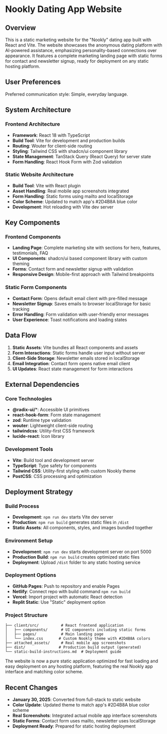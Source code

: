 # Nookly Dating App Website

## Overview

This is a static marketing website for the "Nookly" dating app built with React and Vite. The website showcases the anonymous dating platform with AI-powered assistance, emphasizing personality-based connections over appearance. It features a complete marketing landing page with static forms for contact and newsletter signup, ready for deployment on any static hosting platform.

## User Preferences

Preferred communication style: Simple, everyday language.

## System Architecture

### Frontend Architecture
- **Framework**: React 18 with TypeScript
- **Build Tool**: Vite for development and production builds
- **Routing**: Wouter for client-side routing
- **Styling**: Tailwind CSS with shadcn/ui component library
- **State Management**: TanStack Query (React Query) for server state
- **Form Handling**: React Hook Form with Zod validation

### Static Website Architecture
- **Build Tool**: Vite with React plugin
- **Asset Handling**: Real mobile app screenshots integrated
- **Form Handling**: Static forms using mailto and localStorage
- **Color Scheme**: Updated to match app's #2D4B8A blue color
- **Development**: Hot reloading with Vite dev server

## Key Components

### Frontend Components
- **Landing Page**: Complete marketing site with sections for hero, features, testimonials, FAQ
- **UI Components**: shadcn/ui based component library with custom theming
- **Forms**: Contact form and newsletter signup with validation
- **Responsive Design**: Mobile-first approach with Tailwind breakpoints

### Static Form Components
- **Contact Form**: Opens default email client with pre-filled message
- **Newsletter Signup**: Saves emails to browser localStorage for basic tracking
- **Error Handling**: Form validation with user-friendly error messages
- **User Experience**: Toast notifications and loading states

## Data Flow

1. **Static Assets**: Vite bundles all React components and assets
2. **Form Interactions**: Static forms handle user input without server
3. **Client-Side Storage**: Newsletter emails stored in localStorage
4. **Email Integration**: Contact form opens native email client
5. **UI Updates**: React state management for form interactions

## External Dependencies

### Core Technologies
- **@radix-ui/***: Accessible UI primitives
- **react-hook-form**: Form state management
- **zod**: Runtime type validation
- **wouter**: Lightweight client-side routing
- **tailwindcss**: Utility-first CSS framework
- **lucide-react**: Icon library

### Development Tools
- **Vite**: Build tool and development server
- **TypeScript**: Type safety for components
- **Tailwind CSS**: Utility-first styling with custom Nookly theme
- **PostCSS**: CSS processing and optimization

## Deployment Strategy

### Build Process
- **Development**: `npm run dev` starts Vite dev server
- **Production**: `npm run build` generates static files in `/dist`
- **Static Assets**: All components, styles, and images bundled together

### Environment Setup
- **Development**: `npm run dev` starts development server on port 5000
- **Production Build**: `npm run build` creates optimized static files
- **Deployment**: Upload `/dist` folder to any static hosting service

### Deployment Options
- **GitHub Pages**: Push to repository and enable Pages
- **Netlify**: Connect repo with build command `npm run build`
- **Vercel**: Import project with automatic React detection
- **Replit Static**: Use "Static" deployment option

### Project Structure
```
├── client/src/          # React frontend application
│   ├── components/      # UI components including static forms
│   ├── pages/           # Main landing page
│   └── index.css       # Custom Nookly theme with #2D4B8A colors
├── attached_assets/     # Real mobile app screenshots
├── dist/               # Production build output (generated)
└── static-build-instructions.md  # Deployment guide
```

The website is now a pure static application optimized for fast loading and easy deployment on any hosting platform, featuring the real Nookly app interface and matching color scheme.

## Recent Changes
- **January 30, 2025**: Converted from full-stack to static website
- **Color Update**: Updated theme to match app's #2D4B8A blue color scheme
- **Real Screenshots**: Integrated actual mobile app interface screenshots
- **Static Forms**: Contact form uses mailto, newsletter uses localStorage
- **Deployment Ready**: Prepared for static hosting deployment